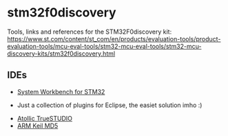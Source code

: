# stm32f0discovery
Tools, links and references for the STM32F0discovery kit: https://www.st.com/content/st_com/en/products/evaluation-tools/product-evaluation-tools/mcu-eval-tools/stm32-mcu-eval-tools/stm32-mcu-discovery-kits/stm32f0discovery.html

## IDEs
- [System Workbench for STM32](https://www.st.com/en/development-tools/sw4stm32.html)
* Just a collection of plugins for Eclipse, the easiet solution imho :)
- [Atollic TrueSTUDIO](https://atollic.com/truestudio/)
- [ARM Keil MD5](http://www2.keil.com/mdk5/)

